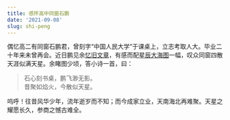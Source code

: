 ```yaml
---
title: 感怀高中同窗石鹏
date: '2021-09-08'
slug: shi-peng
---
```


偶忆高二有同窗石鹏君，曾刻字“中国人民大学”于课桌上，立志考取人大。毕业二十年来未曾再会。近日鹏见余[忆旧文章](/cn/2021/08/kind-highschool/)，有感而配[星辰大海图](https://user-images.githubusercontent.com/163582/133854215-723af6c5-aa18-4a2e-84e9-4755aa90a132.jpg)一幅，叹众同窗四散天涯似满天星。余睹图少顷，答小诗一首，曰：

> 石心刻书桌，鹏飞渺无影。  
> 昔聚如焰火，今散似天星。

呜呼！往昔风华少年，流年逝岁而不知；而今成家立业，天南海北再难聚。天星之耀愿长久，参商之憾古难全。
